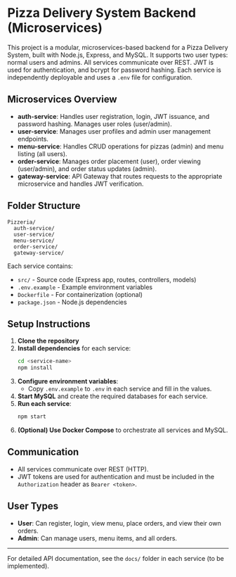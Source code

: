 # Pizza Delivery System Backend (Microservices)

This project is a modular, microservices-based backend for a Pizza Delivery System, built with Node.js, Express, and MySQL. It supports two user types: normal users and admins. All services communicate over REST. JWT is used for authentication, and bcrypt for password hashing. Each service is independently deployable and uses a `.env` file for configuration.

## Microservices Overview

- **auth-service**: Handles user registration, login, JWT issuance, and password hashing. Manages user roles (user/admin).
- **user-service**: Manages user profiles and admin user management endpoints.
- **menu-service**: Handles CRUD operations for pizzas (admin) and menu listing (all users).
- **order-service**: Manages order placement (user), order viewing (user/admin), and order status updates (admin).
- **gateway-service**: API Gateway that routes requests to the appropriate microservice and handles JWT verification.

## Folder Structure

```
Pizzeria/
  auth-service/
  user-service/
  menu-service/
  order-service/
  gateway-service/
```

Each service contains:
- `src/` - Source code (Express app, routes, controllers, models)
- `.env.example` - Example environment variables
- `Dockerfile` - For containerization (optional)
- `package.json` - Node.js dependencies

## Setup Instructions

1. **Clone the repository**
2. **Install dependencies** for each service:
   ```sh
   cd <service-name>
   npm install
   ```
3. **Configure environment variables**:
   - Copy `.env.example` to `.env` in each service and fill in the values.
4. **Start MySQL** and create the required databases for each service.
5. **Run each service**:
   ```sh
   npm start
   ```
6. **(Optional) Use Docker Compose** to orchestrate all services and MySQL.

## Communication
- All services communicate over REST (HTTP).
- JWT tokens are used for authentication and must be included in the `Authorization` header as `Bearer <token>`.

## User Types
- **User**: Can register, login, view menu, place orders, and view their own orders.
- **Admin**: Can manage users, menu items, and all orders.

---

For detailed API documentation, see the `docs/` folder in each service (to be implemented). 